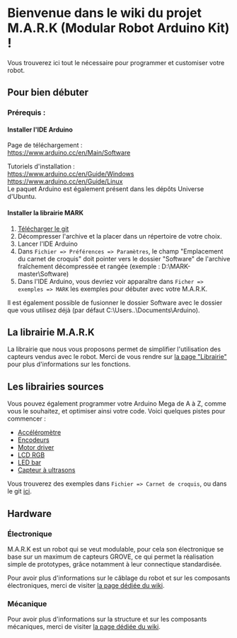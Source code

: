 # Bienvenue dans le wiki du projet M.A.R.K (Modular Robot Arduino Kit) ! 
<!-- ![blabla](https://dubsism.files.wordpress.com/2017/12/image-not-found.png?w=547)<br /> -->
Vous trouverez ici tout le nécessaire pour programmer et customiser votre robot. <br />

## Pour bien débuter

### Prérequis : 

#### Installer l'IDE Arduino
Page de téléchargement : <br />
https://www.arduino.cc/en/Main/Software

Tutoriels d'installation : <br />
https://www.arduino.cc/en/Guide/Windows<br />
https://www.arduino.cc/en/Guide/Linux <br />
Le paquet Arduino est également présent dans les dépôts Universe d'Ubuntu.

#### Installer la librairie MARK

1. [Télécharger le git](https://github.com/generationrobots-lab/MARK/archive/master.zip)
2. Décompresser l'archive et la placer dans un répertoire de votre choix.
3. Lancer l'IDE Arduino 
4. Dans `Fichier => Préférences => Paramètres`, le champ "Emplacement du carnet de croquis" doit pointer vers le dossier "Software" de l'archive fraîchement décompressée et rangée (exemple : D:\MARK-master\Software)
5. Dans l'IDE Arduino, vous devriez voir apparaître dans `Ficher => exemples => MARK` les exemples pour débuter avec votre M.A.R.K.

Il est également possible de fusionner le dossier Software avec le dossier que vous utilisez déjà (par défaut C:\Users\..\Documents\Arduino).

## La librairie M.A.R.K

La librairie que nous vous proposons permet de simplifier l'utilisation des capteurs vendus avec le robot. Merci de vous rendre sur [la page "Librairie"](https://github.com/generationrobots-lab/MARK/wiki/Librairie) pour plus d'informations sur les fonctions.

## Les librairies sources
Vous pouvez également programmer votre Arduino Mega de A à Z, comme vous le souhaitez, et optimiser ainsi votre code. Voici quelques pistes pour commencer : 
* [Accéléromètre](https://github.com/generationrobots-lab/MARK/tree/master/software/libraries/Accelerometer_And_Gyroscope_LSM6DS3-master)
* [Encodeurs](https://github.com/generationrobots-lab/MARK/tree/master/software/libraries/Encoder-master)
* [Motor driver](https://github.com/generationrobots-lab/MARK/tree/master/software/libraries/Grove_I2C_Motor_Driver_v1_3-master)
* [LCD RGB](https://github.com/generationrobots-lab/MARK/tree/master/software/libraries/Grove_LCD_RGB_Backlight-master)
* [LED bar](https://github.com/generationrobots-lab/MARK/tree/master/software/libraries/Grove_LED_Bar-master)
* [Capteur à ultrasons](https://github.com/generationrobots-lab/MARK/tree/master/software/libraries/Grove_Ultrasonic_Ranger-master)

Vous trouverez des exemples dans `Fichier => Carnet de croquis`, ou dans le git [ici](https://github.com/generationrobots-lab/MARK/tree/master/software). 

## Hardware

### Électronique <br />
M.A.R.K est un robot qui se veut modulable, pour cela son électronique se base sur un maximum de capteurs GROVE, ce qui permet la réalisation simple de prototypes, grâce notamment à leur connectique standardisée. 

Pour avoir plus d'informations sur le câblage du robot et sur les composants électroniques, merci de visiter [la page dédiée du wiki](https://github.com/generationrobots-lab/MARK/wiki/%C3%89lectronique).

### Mécanique
Pour avoir plus d'informations sur la structure et sur les composants mécaniques, merci de visiter [la page dédiée du wiki](https://github.com/generationrobots-lab/MARK/wiki/M%C3%A9canique).
